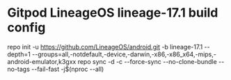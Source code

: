 # Gitpod LineageOS lineage-17.1 build config
repo init -u https://github.com/LineageOS/android.git -b lineage-17.1 --depth=1 --groups=all,-notdefault,-device,-darwin,-x86,-x86_x64,-mips,-android-emulator,k3gxx
repo sync -d -c --force-sync --no-clone-bundle --no-tags --fail-fast -j$(nproc --all)